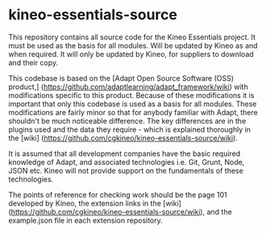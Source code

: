 kineo-essentials-source
=======================

This repository contains all source code for the Kineo Essentials project. It must be used as the basis for all modules. Will be updated by Kineo as and when required. It will only be updated by Kineo, for suppliers to download and their copy.

This codebase is based on the [Adapt Open Source Software (OSS) product,] (https://github.com/adaptlearning/adapt_framework/wiki) with modifications specific to this product. Because of these modifications it is important that only this codebase is used as a basis for all modules. These modifications are fairly minor so that for anybody familiar with Adapt, there shouldn't be much noticeable difference. The key differences are in the plugins used and the data they require - which is explained thoroughly in the [wiki] (https://github.com/cgkineo/kineo-essentials-source/wiki).


It is assumed that all development companies have the basic required knowledge of Adapt, and associated technologies i.e. Git, Grunt, Node, JSON etc. Kineo will not provide support on the fundamentals of these technologies.  

The points of reference for checking work should be the page 101 developed by Kineo, the extension links in the [wiki] (https://github.com/cgkineo/kineo-essentials-source/wiki), and the example.json file in each extension repository.
